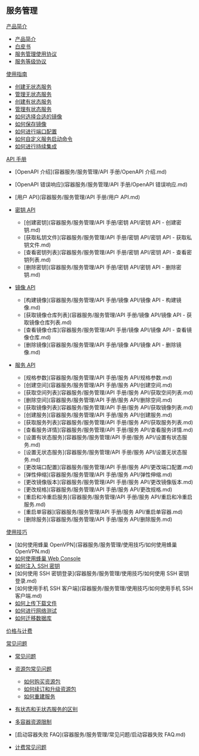 ## 服务管理

[产品简介]()
 
  * [产品简介](容器服务/服务管理/产品简介/服务管理产品简介.md)
  * [白皮书](容器服务/服务管理/产品简介/容器服务白皮书.md)
  * [服务管理使用协议](容器服务/服务管理/产品简介/服务管理功能使用协议.md)
  * [服务等级协议](容器服务/服务管理/产品简介/服务管理服务等级协议（SLA）.md)

[使用指南]()

  * [创建无状态服务](容器服务/服务管理/使用指南/创建无状态服务.md)
  * [管理无状态服务](容器服务/服务管理/使用指南/管理无状态服务.md)
  * [创建有状态服务](容器服务/服务管理/使用指南/创建有状态服务.md)
  * [管理有状态服务](容器服务/服务管理/使用指南/管理有状态服务.md)
  * [如何选择合适的镜像](容器服务/服务管理/使用指南/如何选择合适的镜像.md)
  * [如何保存镜像](容器服务/服务管理/使用指南/如何保存镜像.md)
  * [如何进行端口配置](容器服务/服务管理/使用指南/如何进行端口配置.md)
  * [如何自定义服务启动命令](容器服务/服务管理/使用指南/如何自定义服务启动命令.md)
  * [如何进行持续集成](容器服务/服务管理/使用指南/如何进行持续集成.md)

[API 手册]()

* [OpenAPI 介绍](容器服务/服务管理/API 手册/OpenAPI 介绍.md)
* [OpenAPI 错误响应](容器服务/服务管理/API 手册/OpenAPI 错误响应.md)
* [用户 API](容器服务/服务管理/API 手册/用户 API.md)
* [密钥 API]()

  * [创建密钥](容器服务/服务管理/API 手册/密钥 API/密钥 API - 创建密钥.md)
  * [获取私钥文件](容器服务/服务管理/API 手册/密钥 API/密钥 API - 获取私钥文件.md)
  * [查看密钥列表](容器服务/服务管理/API 手册/密钥 API/密钥 API - 查看密钥列表.md)
  * [删除密钥](容器服务/服务管理/API 手册/密钥 API/密钥 API - 删除密钥.md)



* [镜像 API]()

  * [构建镜像](容器服务/服务管理/API 手册/镜像 API/镜像 API - 构建镜像.md)
  * [获取镜像仓库列表](容器服务/服务管理/API 手册/镜像 API/镜像 API - 获取镜像仓库列表.md)
  * [查看镜像仓库](容器服务/服务管理/API 手册/镜像 API/镜像 API - 查看镜像仓库.md)
  * [删除镜像](容器服务/服务管理/API 手册/镜像 API/镜像 API - 删除镜像.md)

* [服务 API]()

  * [规格参数](容器服务/服务管理/API 手册/服务 API/规格参数.md)
  * [创建空间](容器服务/服务管理/API 手册/服务 API/创建空间.md)
  * [获取空间列表](容器服务/服务管理/API 手册/服务 API/获取空间列表.md)
  * [删除空间](容器服务/服务管理/API 手册/服务 API/删除空间.md)
  * [获取镜像列表](容器服务/服务管理/API 手册/服务 API/获取镜像列表.md)
  * [创建服务](容器服务/服务管理/API 手册/服务 API/创建服务.md)
  * [获取服务列表](容器服务/服务管理/API 手册/服务 API/获取服务列表.md)
  * [查看服务详情](容器服务/服务管理/API 手册/服务 API/查看服务详情.md)
  * [设置有状态服务](容器服务/服务管理/API 手册/服务 API/设置有状态服务.md)
  * [设置无状态服务](容器服务/服务管理/API 手册/服务 API/设置无状态服务.md)
  * [更改端口配置](容器服务/服务管理/API 手册/服务 API/更改端口配置.md)
  * [弹性伸缩](容器服务/服务管理/API 手册/服务 API/弹性伸缩.md)
  * [更改镜像版本](容器服务/服务管理/API 手册/服务 API/更改镜像版本.md)
  * [更改规格](容器服务/服务管理/API 手册/服务 API/更改规格.md)
  * [重启和冷重启服务](容器服务/服务管理/API 手册/服务 API/重启和冷重启服务.md)
  * [重启单容器](容器服务/服务管理/API 手册/服务 API/重启单容器.md)
  * [删除服务](容器服务/服务管理/API 手册/服务 API/删除服务.md)

[使用技巧]()
  * [如何使用蜂巢 OpenVPN](容器服务/服务管理/使用技巧/如何使用蜂巢 OpenVPN.md)
  * [如何使用蜂巢 Web Console](容器服务/服务管理/使用技巧/如何使用蜂巢WebConsole.md)
  * [如何注入 SSH 密钥](容器服务/服务管理/使用技巧/如何注入SSH密钥.md)
  * [如何使用 SSH 密钥登录](容器服务/服务管理/使用技巧/如何使用 SSH 密钥登录.md)
  * [如何使用手机 SSH 客户端](容器服务/服务管理/使用技巧/如何使用手机 SSH 客户端.md)
  * [如何上传下载文件](容器服务/服务管理/使用技巧/如何上传下载文件.md)
  * [如何进行网络测试](容器服务/服务管理/使用技巧/如何进行网络测试.md)
  * [如何迁移数据库](容器服务/服务管理/使用技巧/如何迁移数据库.md)

[价格与计费](容器服务/服务管理/服务管理价格与计费.md)

[常见问题]()

* [常见问题](容器服务/服务管理/常见问题/服务管理常见问题.md)
* [资源包常见问题]()

  * [如何购买资源包](容器服务/服务管理/常见问题/资源包常见问题/如何购买服务资源包.md)
  * [如何续订和升级资源包](容器服务/服务管理/常见问题/资源包常见问题/如何续订和升级服务资源包.md)
  * [如何重建服务](容器服务/服务管理/常见问题/资源包常见问题/如何重建服务.md)
* [有状态和无状态服务的区别](容器服务/服务管理/常见问题/有状态服务和无状态服务的区别.md)
* [多容器资源限制](容器服务/服务管理/常见问题/多容器资源限制.md)
* [启动容器失败 FAQ](容器服务/服务管理/常见问题/启动容器失败 FAQ.md)
* [计费常见问题](容器服务/服务管理/常见问题/计费常见问题.md)